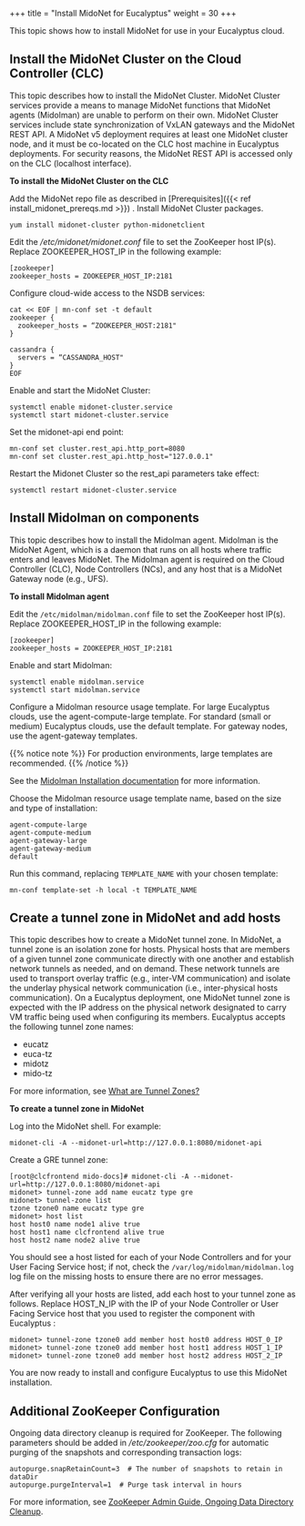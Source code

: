 +++
title = "Install MidoNet for Eucalyptus"
weight = 30
+++

This topic shows how to install MidoNet for use in your Eucalyptus cloud.

## Install the MidoNet Cluster on the Cloud Controller (CLC)
This topic describes how to install the MidoNet Cluster. MidoNet Cluster services provide a means to manage MidoNet functions that MidoNet agents (Midolman) are unable to perform on their own. MidoNet Cluster services include state synchronization of VxLAN gateways and the MidoNet REST API. A MidoNet v5 deployment requires at least one MidoNet cluster node, and it must be co-located on the CLC host machine in Eucalyptus deployments. For security reasons, the MidoNet REST API is accessed only on the CLC (localhost interface).

**To install the MidoNet Cluster on the CLC** 

Add the MidoNet repo file as described in [Prerequisites]({{< ref install_midonet_prereqs.md >}}) . Install MidoNet Cluster packages. 

    yum install midonet-cluster python-midonetclient

Edit the */etc/midonet/midonet.conf* file to set the ZooKeeper host IP(s). Replace ZOOKEEPER_HOST_IP in the following example: 

    [zookeeper]
    zookeeper_hosts = ZOOKEEPER_HOST_IP:2181 

Configure cloud-wide access to the NSDB services: 

    cat << EOF | mn-conf set -t default
    zookeeper {
      zookeeper_hosts = “ZOOKEEPER_HOST:2181"
    }
    
    cassandra {
      servers = “CASSANDRA_HOST"
    }
    EOF

Enable and start the MidoNet Cluster: 

    systemctl enable midonet-cluster.service
    systemctl start midonet-cluster.service

Set the midonet-api end point: 

    mn-conf set cluster.rest_api.http_port=8080
    mn-conf set cluster.rest_api.http_host="127.0.0.1"

Restart the Midonet Cluster so the rest_api parameters take effect: 

    systemctl restart midonet-cluster.service

## Install Midolman on components
This topic describes how to install the Midolman agent. Midolman is the MidoNet Agent, which is a daemon that runs on all hosts where traffic enters and leaves MidoNet. The Midolman agent is required on the Cloud Controller (CLC), Node Controllers (NCs), and any host that is a MidoNet Gateway node (e.g., UFS).

**To install Midolman agent** 

Edit the `/etc/midolman/midolman.conf` file to set the ZooKeeper host IP(s). Replace ZOOKEEPER_HOST_IP in the following example: 

    [zookeeper]
    zookeeper_hosts = ZOOKEEPER_HOST_IP:2181

Enable and start Midolman: 

    systemctl enable midolman.service
    systemctl start midolman.service

Configure a Midolman resource usage template. For large Eucalyptus clouds, use the agent-compute-large template. For standard (small or medium) Eucalyptus clouds, use the default template. For gateway nodes, use the agent-gateway templates. 

{{% notice note %}}
For production environments, large templates are recommended. 
{{% /notice %}}

See the [Midolman Installation documentation](https://docs.midonet.org/docs/v5.2/en/quick-start-guide/rhel-7_mitaka-rdo/content/_midolman_installation.html) for more information. 

Choose the Midolman resource usage template name, based on the size and type of installation: 

    agent-compute-large
    agent-compute-medium
    agent-gateway-large
    agent-gateway-medium
    default

Run this command, replacing `TEMPLATE_NAME` with your chosen template: 

    mn-conf template-set -h local -t TEMPLATE_NAME

## Create a tunnel zone in MidoNet and add hosts
This topic describes how to create a MidoNet tunnel zone. In MidoNet, a tunnel zone is an isolation zone for hosts. Physical hosts that are members of a given tunnel zone communicate directly with one another and establish network tunnels as needed, and on demand. These network tunnels are used to transport overlay traffic (e.g., inter-VM communication) and isolate the underlay physical network communication (i.e., inter-physical hosts communication). On a Eucalyptus deployment, one MidoNet tunnel zone is expected with the IP address on the physical network designated to carry VM traffic being used when configuring its members. Eucalyptus accepts the following tunnel zone names: 

* eucatz 
* euca-tz 
* midotz 
* mido-tz 

For more information, see [What are Tunnel Zones?](https://docs.midonet.org/docs/v5.2/en/operations-guide/content/tunnel_zones.html) 

**To create a tunnel zone in MidoNet**

Log into the MidoNet shell. For example: 

    midonet-cli -A --midonet-url=http://127.0.0.1:8080/midonet-api

Create a GRE tunnel zone: 

    [root@clcfrontend mido-docs]# midonet-cli -A --midonet-url=http://127.0.0.1:8080/midonet-api
    midonet> tunnel-zone add name eucatz type gre
    midonet> tunnel-zone list
    tzone tzone0 name eucatz type gre
    midonet> host list
    host host0 name node1 alive true
    host host1 name clcfrontend alive true
    host host2 name node2 alive true

You should see a host listed for each of your Node Controllers and for your User Facing Service host; if not, check the `/var/log/midolman/midolman.log` log file on the missing hosts to ensure there are no error messages. 

After verifying all your hosts are listed, add each host to your tunnel zone as follows. Replace HOST_N_IP with the IP of your Node Controller or User Facing Service host that you used to register the component with Eucalyptus : 

    midonet> tunnel-zone tzone0 add member host host0 address HOST_0_IP
    midonet> tunnel-zone tzone0 add member host host1 address HOST_1_IP
    midonet> tunnel-zone tzone0 add member host host2 address HOST_2_IP

You are now ready to install and configure Eucalyptus to use this MidoNet installation.

## Additional ZooKeeper Configuration
Ongoing data directory cleanup is required for ZooKeeper. The following parameters should be added in */etc/zookeeper/zoo.cfg* for automatic purging of the snapshots and corresponding transaction logs: 

    autopurge.snapRetainCount=3  # The number of snapshots to retain in dataDir
    autopurge.purgeInterval=1  # Purge task interval in hours

For more information, see [ZooKeeper Admin Guide, Ongoing Data Directory Cleanup](http://zookeeper.apache.org/doc/r3.4.8/zookeeperAdmin.html#Ongoing+Data+Directory+Cleanup).


